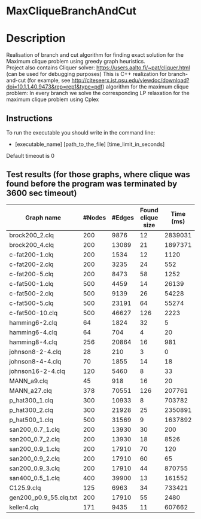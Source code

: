 # MaxCliqueBranchAndCut
# Description

Realisation of branch and cut algorithm for finding exact solution for the Maximum clique problem using greedy graph heuristics.<br>
Project also contains Cliquer solver:  https://users.aalto.fi/~pat/cliquer.html (can be used for debugging purposes)
This is C++ realization for branch-and-cut (for example, see http://citeseerx.ist.psu.edu/viewdoc/download?doi=10.1.1.40.9473&rep=rep1&type=pdf) algorithm for the maximum clique problem: 
In every branch we solve the corresponding LP relaxation for the maximum clique problem using Cplex
## Instructions

To run the executable you should write in the command line:
- [executable_name] [path_to_the_file] [time_limit_in_seconds]

Default timeout is 0

## Test results (for those graphs, where clique was found before the program was terminated by 3600 sec timeout)

Graph name|#Nodes|#Edges|Found clique size|Time (ms)
---|---|---|---|---
brock200_2.clq|200|9876|12|2839031
brock200_4.clq|200|13089|21|1897371
c-fat200-1.clq|200|1534|12|1120
c-fat200-2.clq|200|3235|24|552
c-fat200-5.clq|200|8473|58|1252
c-fat500-1.clq|500|4459|14|26139
c-fat500-2.clq|500|9139|26|54228
c-fat500-5.clq|500|23191|64|55274
c-fat500-10.clq|500|46627|126|2223
hamming6-2.clq|64|1824|32|5
hamming6-4.clq|64|704|4|20
hamming8-4.clq|256|20864|16|981
johnson8-2-4.clq|28|210|3|0
johnson8-4-4.clq|70|1855|14|18
johnson16-2-4.clq|120|5460|8|33
MANN_a9.clq|45|918|16|20
MANN_a27.clq|378|70551|126|207761
p_hat300_1.clq|300|10933|8|703782
p_hat300_2.clq|300|21928|25|2350891
p_hat500_1.clq|500|31569|9|1637892
san200_0.7_1.clq|200|13930|30|200
san200_0.7_2.clq|200|13930|18|8526
san200_0.9_1.clq|200|17910|70|120
san200_0.9_2.clq|200|17910|60|65
san200_0.9_3.clq|200|17910|44|870755
san400_0.5_1.clq|400|39900|13|161552
C125.9.clq|125|6963|34|733421
gen200_p0.9_55.clq.txt|200|17910|55|2480
keller4.clq|171|9435|11|607662

